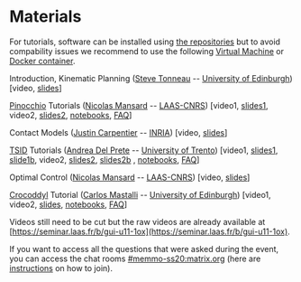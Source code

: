 # Materials

For tutorials, software can be installed using [the repositories](/summer-school/repositories) but to avoid compability issues we recommend to use the following [Virtual Machine](/summer-school/virtual_machine) or [Docker container](/summer-school/docker).

Introduction, Kinematic Planning ([Steve Tonneau](http://stevetonneau.fr/) -- [University of Edinburgh](http://www.ed.ac.uk/informatics))
 [video, [slides](/summer-school/materials/memmo_summer_school_intro_Steve_Tonneau.pdf)]

[Pinocchio](https://github.com/stack-of-tasks/pinocchio) Tutorials ([Nicolas Mansard](https://gepettoweb.laas.fr/index.php/Members/NicolasMansard) -- [LAAS-CNRS](http://projects.laas.fr/gepetto))
[video1, [slides1](/summer-school/materials/memmo_summer_school_Pinnochio_Nicolas_Mansard_1.pdf), video2, [slides2](/summer-school/materials/memmo_summer_school_Pinnochio_Nicolas_Mansard_2.pdf), [notebooks](https://github.com/MeMory-of-MOtion/summer-school/tree/master/tutorials/pinocchio), [FAQ](https://scalar.vector.im/etherpad/p/r.1c0d00e84d66a3f5661a6eb2d9fd92f6)]

Contact Models ([Justin Carpentier](https://jcarpent.github.io/) -- [INRIA](https://www.di.ens.fr/)) [video, [slides](/summer-school/materials/memmo_summer_school_Contact_Models_Justin_Carpentier.pdf)]

[TSID](https://github.com/stack-of-tasks/tsid) Tutorials ([Andrea Del Prete](https://andreadelprete.github.io/) -- [University of Trento](https://www.unitn.it/en))
[video1, [slides1](/summer-school/materials/1_joint_space_control.pdf), [slide1b](/summer-school/materials/1b_tsid_implementation_joint_space.pdf), video2, [slides2](/summer-school/materials/2_task_space_control.pdf), [slides2b](/summer-school/materials/2b_tsid_implementation.pdf) , [notebooks](https://github.com/MeMory-of-MOtion/summer-school/tree/master/tutorials/tsid), [FAQ](https://scalar.vector.im/etherpad/p/r.e49f86965d701e427eaebe5b9e807ece)]

Optimal Control ([Nicolas Mansard](https://gepettoweb.laas.fr/index.php/Members/NicolasMansard) -- [LAAS-CNRS](http://projects.laas.fr/gepetto))
[video, [slides](/summer-school/materials/memmo_summer_school_Optimal_Control_Nicolas_Mansard.pdf)]

[Crocoddyl](https://github.com/loco-3d/crocoddyl) Tutorial ([Carlos Mastalli](https://cmastalli.github.io/) -- [University of Edinburgh](http://www.ed.ac.uk/informatics))
[video1, video2, [slides](/summer-school/materials/memmo_summer_school_Crocoddyl_Carlos_Mastalli.pdf), [notebooks](https://github.com/MeMory-of-MOtion/summer-school/tree/master/tutorials/crocoddyl), [FAQ](https://scalar.vector.im/etherpad/p/r.a4b2eda03c49aa15d2fac53a92980b4b)]

Videos still need to be cut but the raw videos are already available at [https://seminar.laas.fr/b/gui-u11-1ox](https://seminar.laas.fr/b/gui-u11-1ox).

If you want to access all the questions that were asked during the event, you can access the chat rooms [#memmo-ss20:matrix.org](https://matrix.to/#/#memmo-ss20:matrix.org) (here are [instructions](/summer-school/matrix) on how to join).
